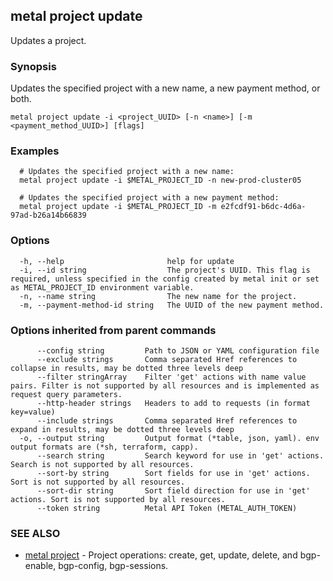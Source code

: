 ## metal project update

Updates a project.

### Synopsis

Updates the specified project with a new name, a new payment method, or both.

```
metal project update -i <project_UUID> [-n <name>] [-m <payment_method_UUID>] [flags]
```

### Examples

```
  # Updates the specified project with a new name:
  metal project update -i $METAL_PROJECT_ID -n new-prod-cluster05
  
  # Updates the specified project with a new payment method:
  metal project update -i $METAL_PROJECT_ID -m e2fcdf91-b6dc-4d6a-97ad-b26a14b66839
```

### Options

```
  -h, --help                       help for update
  -i, --id string                  The project's UUID. This flag is required, unless specified in the config created by metal init or set as METAL_PROJECT_ID environment variable.
  -n, --name string                The new name for the project.
  -m, --payment-method-id string   The UUID of the new payment method.
```

### Options inherited from parent commands

```
      --config string         Path to JSON or YAML configuration file
      --exclude strings       Comma separated Href references to collapse in results, may be dotted three levels deep
      --filter stringArray    Filter 'get' actions with name value pairs. Filter is not supported by all resources and is implemented as request query parameters.
      --http-header strings   Headers to add to requests (in format key=value)
      --include strings       Comma separated Href references to expand in results, may be dotted three levels deep
  -o, --output string         Output format (*table, json, yaml). env output formats are (*sh, terraform, capp).
      --search string         Search keyword for use in 'get' actions. Search is not supported by all resources.
      --sort-by string        Sort fields for use in 'get' actions. Sort is not supported by all resources.
      --sort-dir string       Sort field direction for use in 'get' actions. Sort is not supported by all resources.
      --token string          Metal API Token (METAL_AUTH_TOKEN)
```

### SEE ALSO

* [metal project](metal_project.md)	 - Project operations: create, get, update, delete, and bgp-enable, bgp-config, bgp-sessions.

